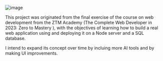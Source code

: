 ![image](https://user-images.githubusercontent.com/104923248/214370209-7adebfc7-ffac-451b-983b-11d50080c90f.png)

This project was originated from the final exercise of the course on web development from the ZTM Academy (The Complete Web Developer in 2023: Zero to Mastery
), with the objectives of learning how to build a real web application using and deploying it on a Node server and a SQL database.

I intend to expand its concept over time by incluing more AI tools and by making UI improvements. 
